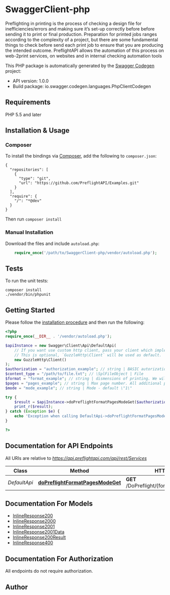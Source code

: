 # SwaggerClient-php
Preflighting in printing is the process of checking a design file for inefficiencies/errors and making sure it’s set-up correctly before before sending it to print or final production. Preparation for printed jobs ranges according to the complexity of a project, but there are some fundamental things to check before send each print job to ensure that you are producing the intended outcome. PreflightAPI allows the automation of this process on web-2print services, on websites and in internal checking automation tools

This PHP package is automatically generated by the [Swagger Codegen](https://github.com/swagger-api/swagger-codegen) project:

- API version: 1.0.0
- Build package: io.swagger.codegen.languages.PhpClientCodegen

## Requirements

PHP 5.5 and later

## Installation & Usage
### Composer

To install the bindings via [Composer](http://getcomposer.org/), add the following to `composer.json`:

```
{
  "repositories": [
    {
      "type": "git",
      "url": "https://github.com/PreflightAPI/Examples.git"
    }
  ],
  "require": {
    "/": "*@dev"
  }
}
```

Then run `composer install`

### Manual Installation

Download the files and include `autoload.php`:

```php
    require_once('/path/to/SwaggerClient-php/vendor/autoload.php');
```

## Tests

To run the unit tests:

```
composer install
./vendor/bin/phpunit
```

## Getting Started

Please follow the [installation procedure](#installation--usage) and then run the following:

```php
<?php
require_once(__DIR__ . '/vendor/autoload.php');

$apiInstance = new Swagger\Client\Api\DefaultApi(
    // If you want use custom http client, pass your client which implements `GuzzleHttp\ClientInterface`.
    // This is optional, `GuzzleHttp\Client` will be used as default.
    new GuzzleHttp\Client()
);
$authorization = "authorization_example"; // string | BASIC autorization
$content_type = "/path/to/file.txt"; // \SplFileObject | File
$format = "format_example"; // string | dismensions of printing. We will add trim and bleed boxes and cut sended file to this size (+trim). So basically if You set 90x50 we will cut it to 92x50 milimeters
$pages = "pages_example"; // string | Max page number. All additional pages will be removed. Default \"1\"
$mode = "mode_example"; // string | Mode - default \"1\"

try {
    $result = $apiInstance->doPreflightFormatPagesModeGet($authorization, $content_type, $format, $pages, $mode);
    print_r($result);
} catch (Exception $e) {
    echo 'Exception when calling DefaultApi->doPreflightFormatPagesModeGet: ', $e->getMessage(), PHP_EOL;
}

?>
```

## Documentation for API Endpoints

All URIs are relative to *https://api.preflightapi.com/api/rest/Services*

Class | Method | HTTP request | Description
------------ | ------------- | ------------- | -------------
*DefaultApi* | [**doPreflightFormatPagesModeGet**](docs/Api/DefaultApi.md#dopreflightformatpagesmodeget) | **GET** /DoPreflight/{format}/{pages}/{mode}/ | Basic method


## Documentation For Models

 - [InlineResponse200](docs/Model/InlineResponse200.md)
 - [InlineResponse2000](docs/Model/InlineResponse2000.md)
 - [InlineResponse2001](docs/Model/InlineResponse2001.md)
 - [InlineResponse2001Data](docs/Model/InlineResponse2001Data.md)
 - [InlineResponse200Result](docs/Model/InlineResponse200Result.md)
 - [InlineResponse400](docs/Model/InlineResponse400.md)


## Documentation For Authorization

 All endpoints do not require authorization.


## Author




